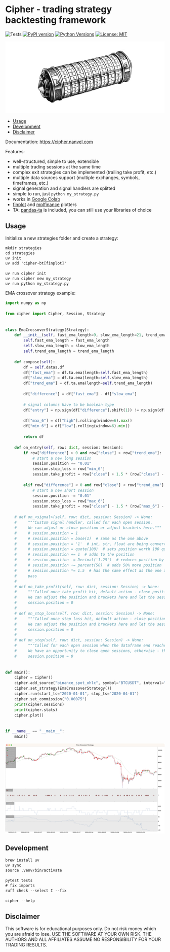# Cipher - trading strategy backtesting framework

![Tests](https://github.com/nanvel/cipher-bt/actions/workflows/tests.yaml/badge.svg)
[![PyPI version](https://badge.fury.io/py/cipher-bt.svg)](https://badge.fury.io/py/cipher-bt)
[![Python Versions](https://img.shields.io/pypi/pyversions/cipher-bt.svg)](https://pypi.python.org/pypi/cipher-bt/)
[![License: MIT](https://img.shields.io/badge/License-MIT-yellow.svg)](https://opensource.org/licenses/MIT)

![cipher](https://github.com/nanvel/cipher-bt/raw/master/docs/cipher.jpeg)

- [Usage](#usage)  
- [Development](#development)
- [Disclaimer](#disclaimer)

Documentation: https://cipher.nanvel.com

Features:

- well-structured, simple to use, extensible
- multiple trading sessions at the same time
- complex exit strategies can be implemented (trailing take profit, etc.)
- multiple data sources support (multiple exchanges, symbols, timeframes, etc.)
- signal generation and signal handlers are splitted
- simple to run, just `python my_strategy.py`
- works in [Google Colab](https://colab.research.google.com/)
- [finplot](https://github.com/highfestiva/finplot) and [mplfinance](https://github.com/matplotlib/mplfinance) plotters
- TA: [pandas-ta](https://github.com/twopirllc/pandas-ta) is included, you can still use your libraries of choice

## Usage

Initialize a new strategies folder and create a strategy:
```shell
mkdir strategies
cd strategies
uv init
uv add 'cipher-bt[finplot]'

uv run cipher init
uv run cipher new my_strategy
uv run python my_strategy.py
```

EMA crossover strategy example:
```python
import numpy as np

from cipher import Cipher, Session, Strategy


class EmaCrossoverStrategy(Strategy):
    def __init__(self, fast_ema_length=9, slow_ema_length=21, trend_ema_length=200):
        self.fast_ema_length = fast_ema_length
        self.slow_ema_length = slow_ema_length
        self.trend_ema_length = trend_ema_length

    def compose(self):
        df = self.datas.df
        df["fast_ema"] = df.ta.ema(length=self.fast_ema_length)
        df["slow_ema"] = df.ta.ema(length=self.slow_ema_length)
        df["trend_ema"] = df.ta.ema(length=self.trend_ema_length)

        df["difference"] = df["fast_ema"] - df["slow_ema"]

        # signal columns have to be boolean type
        df["entry"] = np.sign(df["difference"].shift(1)) != np.sign(df["difference"])

        df["max_6"] = df["high"].rolling(window=6).max()
        df["min_6"] = df["low"].rolling(window=6).min()

        return df

    def on_entry(self, row: dict, session: Session):
        if row["difference"] > 0 and row["close"] > row["trend_ema"]:
            # start a new long session
            session.position += "0.01"
            session.stop_loss = row["min_6"]
            session.take_profit = row["close"] + 1.5 * (row["close"] - row["min_6"])

        elif row["difference"] < 0 and row["close"] < row["trend_ema"]:
            # start a new short session
            session.position -= "0.01"
            session.stop_loss = row["max_6"]
            session.take_profit = row["close"] - 1.5 * (row["max_6"] - row["close"])

    # def on_<signal>(self, row: dict, session: Session) -> None:
    #     """Custom signal handler, called for each open session.
    #     We can adjust or close position or adjust brackets here."""
    #     # session.position = 1
    #     # session.position = base(1)  # same as the one above
    #     # session.position = '1'  # int, str, float are being converted to Decimal
    #     # session.position = quote(100)  # sets position worth 100 quote asset
    #     # session.position += 1  # adds to the position
    #     # session.position -= Decimal('1.25')  # reduces position by 1.25
    #     # session.position += percent(50)  # adds 50% more position
    #     # session.position *= 1.5  # has the same effect as the one above
    #     pass
    #
    # def on_take_profit(self, row: dict, session: Session) -> None:
    #     """Called once take profit hit, default action - close position.
    #     We can adjust the position and brackets here and let the session continue."""
    #     session.position = 0
    #
    # def on_stop_loss(self, row: dict, session: Session) -> None:
    #     """Called once stop loss hit, default action - close position.
    #     We can adjust the position and brackets here and let the session continue."""
    #     session.position = 0
    #
    # def on_stop(self, row: dict, session: Session) -> None:
    #     """Called for each open session when the dataframe end reached.
    #     We have an opportunity to close open sessions, otherwise - they will be ignored."""
    #     session.position = 0


def main():
    cipher = Cipher()
    cipher.add_source("binance_spot_ohlc", symbol="BTCUSDT", interval="1h")
    cipher.set_strategy(EmaCrossoverStrategy())
    cipher.run(start_ts="2020-01-01", stop_ts="2020-04-01")
    cipher.set_commission("0.00075")
    print(cipher.sessions)
    print(cipher.stats)
    cipher.plot()


if __name__ == "__main__":
    main()
```

![ema_crossover_plot](https://github.com/nanvel/cipher-bt/raw/master/docs/plotter.png)

## Development

```shell
brew install uv
uv sync
source .venv/bin/activate

pytest tests
# fix imports
ruff check --select I --fix

cipher --help
```

## Disclaimer

This software is for educational purposes only. Do not risk money which you are afraid to lose.
USE THE SOFTWARE AT YOUR OWN RISK. THE AUTHORS AND ALL AFFILIATES ASSUME NO RESPONSIBILITY FOR YOUR TRADING RESULTS.
